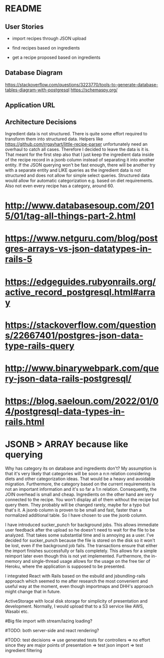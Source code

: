 # README

## User Stories

- import recipes through JSON upload

- find recipes based on ingredients

- get a recipe proposed based on ingredients

## Database Diagram

https://stackoverflow.com/questions/3223770/tools-to-generate-database-tables-diagram-with-postgresql
https://schemaspy.org/

## Application URL

## Architecture Decisions

Ingredient data is not structured. There is quite some effort required to transform them into structured data.
Helpers like https://github.com/rrgayhart/little-recipe-parser unfortunately need an overhaul to catch all cases.
Therefore I decided to leave the data is it is. That meant for the first step also that I just keep the ingredient data inside of the recipe record in a jsonb column instead of separating it into another entity. If the JSON querying won't be fast enough, there will be another try with a separate entity and LIKE queries as the ingredient data is not structured and does not allow for simple select queries. Structured data would allow for automatic categorization e.g. based on diet requirements. Also not even every recipe has a category, around 60.

# http://www.databasesoup.com/2015/01/tag-all-things-part-2.html
# https://www.netguru.com/blog/postgres-arrays-vs-json-datatypes-in-rails-5
# https://edgeguides.rubyonrails.org/active_record_postgresql.html#array
# https://stackoverflow.com/questions/22667401/postgres-json-data-type-rails-query
# http://www.binarywebpark.com/query-json-data-rails-postgresql/
# https://blog.saeloun.com/2022/01/04/postgresql-data-types-in-rails.html
# JSONB > ARRAY because like querying

Why has category its on database and ingredients don't? My assumption is that it's very likely that categories will be soon a n:n relation considering diets and other categorization ideas. That would be a heavy and avoidable migration. Furthermore, the category based on the current requirements is not an important information and it's so far a 1:n relation. Consequently, the JOIN overhead is small and cheap. Ingredients on the other hand are very connected to the recipe. You won't display all of them without the recipe but query them. They probably will be changed rarely, maybe for a typo but that's it. A jsonb column is proven to be small and fast, faster than a normalized additional table. So I have chosen to use the jsonb column.

I have introduced sucker_punch for background jobs. This allows immediate user feedback after the upload so he doesn't need to wait for the file to be analyzed. That takes some substantial time and is annoying as a user. I've decided for sucker_punch because the file is stored on the disk so it won't be lost, even if the background job fails. The transactions ensure that either the import finishes successfully or fails completely. This allows for a simple reimport later even though this is not yet implemented. Furthermore, the in-memory and single-thread usage allows for the usage on the free tier of Heroku, where the application is supposed to be presented.

I integrated React with Rails based on the esbuild and jsbundling-rails approach which seemed to me after research the most convenient and useful way at the moment, even though importmaps and DHH's approach might change that in future.

ActiveStorage with local disk storage for simplicity of presentation and development. Normally, I would upload that to a S3 service like AWS, Wasabi etc.

#Big file import with stream/lazing loading?

#TODO: both server-side and react rendering?

#TODO: test decisions => use generated tests for controllers => no effort
since they are major points of presentation
=> test json import
=> test ingredient filtering
